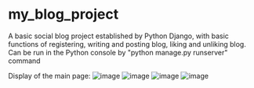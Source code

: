 # my_blog_project

A basic social blog project established by Python Django, with basic functions of registering, writing and posting blog, liking and unliking blog.
Can be run in the Python console by "python manage.py runserver" command

Display of the main page:
![image](https://user-images.githubusercontent.com/36254120/143314776-939ae16d-8f1f-47e6-8556-d157bfb747b8.png)
![image](https://user-images.githubusercontent.com/36254120/143314806-ec5af263-2cce-4d4e-aa90-109ac8edfd09.png)
![image](https://user-images.githubusercontent.com/36254120/143314876-dfdddb55-907b-4b00-8eeb-189835015b99.png)
![image](https://user-images.githubusercontent.com/36254120/143314899-851e8dd7-b153-4ec0-beca-e2d684a44895.png)
